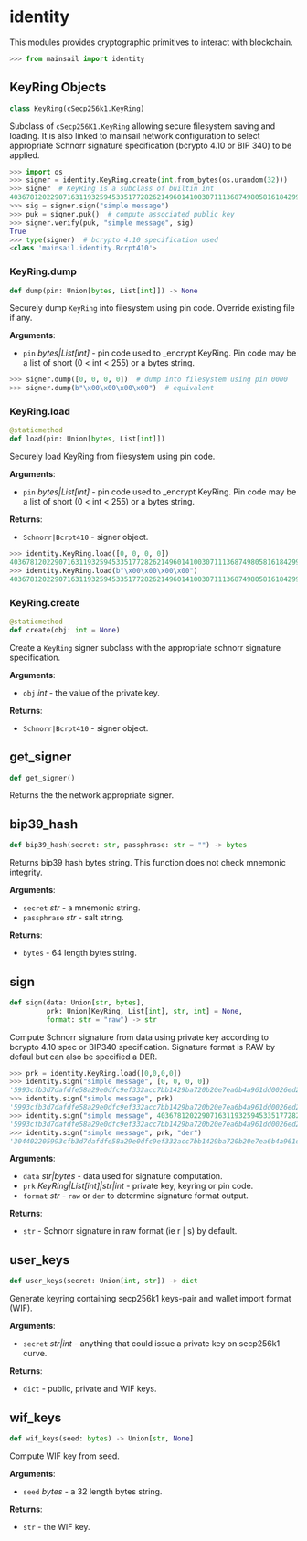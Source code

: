<a id="mainsail.identity"></a>

# identity

This modules provides cryptographic primitives to interact with blockchain.

```python
>>> from mainsail import identity
```

<a id="mainsail.identity.KeyRing"></a>

## KeyRing Objects

```python
class KeyRing(cSecp256k1.KeyRing)
```

Subclass of `cSecp256K1.KeyRing` allowing secure filesystem saving and
loading. It is also linked to mainsail network configuration to select
appropriate Schnorr signature specification (bcrypto 4.10 or BIP 340) to be
applied.

```python
>>> import os
>>> signer = identity.KeyRing.create(int.from_bytes(os.urandom(32)))
>>> signer  # KeyRing is a subclass of builtin int
40367812022907163119325945335177282621496014100307111368749805816184299969919
>>> sig = signer.sign("simple message")
>>> puk = signer.puk()  # compute associated public key
>>> signer.verify(puk, "simple message", sig)
True
>>> type(signer)  # bcrypto 4.10 specification used
<class 'mainsail.identity.Bcrpt410'>
```

<a id="mainsail.identity.KeyRing.dump"></a>

### KeyRing.dump

```python
def dump(pin: Union[bytes, List[int]]) -> None
```

Securely dump `KeyRing` into filesystem using pin code. Override
existing file if any.

**Arguments**:

- `pin` _bytes|List[int]_ - pin code used to _encrypt KeyRing. Pin code
  may be a list of short (0 < int < 255) or a bytes string.
  
```python
>>> signer.dump([0, 0, 0, 0])  # dump into filesystem using pin 0000
>>> signer.dump(b"\x00\x00\x00\x00")  # equivalent
```

<a id="mainsail.identity.KeyRing.load"></a>

### KeyRing.load

```python
@staticmethod
def load(pin: Union[bytes, List[int]])
```

Securely load KeyRing from filesystem using pin code.

**Arguments**:

- `pin` _bytes|List[int]_ - pin code used to _encrypt KeyRing. Pin code
  may be a list of short (0 < int < 255) or a bytes string.
  

**Returns**:

- `Schnorr|Bcrpt410` - signer object.
  
```python
>>> identity.KeyRing.load([0, 0, 0, 0])
40367812022907163119325945335177282621496014100307111368749805816184299969919
>>> identity.KeyRing.load(b"\x00\x00\x00\x00")
40367812022907163119325945335177282621496014100307111368749805816184299969919
```

<a id="mainsail.identity.KeyRing.create"></a>

### KeyRing.create

```python
@staticmethod
def create(obj: int = None)
```

Create a `KeyRing` signer subclass with the appropriate schnorr
signature specification.

**Arguments**:

- `obj` _int_ - the value of the private key.
  

**Returns**:

- `Schnorr|Bcrpt410` - signer object.

<a id="mainsail.identity.get_signer"></a>

## get\_signer

```python
def get_signer()
```

Returns the the network appropriate signer.

<a id="mainsail.identity.bip39_hash"></a>

## bip39\_hash

```python
def bip39_hash(secret: str, passphrase: str = "") -> bytes
```

Returns bip39 hash bytes string. This function does not check mnemonic
integrity.

**Arguments**:

- `secret` _str_ - a mnemonic string.
- `passphrase` _str_ - salt string.
  

**Returns**:

- `bytes` - 64 length bytes string.

<a id="mainsail.identity.sign"></a>

## sign

```python
def sign(data: Union[str, bytes],
         prk: Union[KeyRing, List[int], str, int] = None,
         format: str = "raw") -> str
```

Compute Schnorr signature from data using private key according to bcrypto
4.10 spec or BIP340 specification. Signature format is RAW by defaul but
can also be specified a DER.


```python
>>> prk = identity.KeyRing.load([0,0,0,0])
>>> identity.sign("simple message", [0, 0, 0, 0])
'5993cfb3d7dafdfe58a29e0dfc9ef332acc7bb1429ba720b20e7ea6b4a961dd0026ed229f5095581188816bf120bcad0d25cdada03a3add04bd539ab2ba3becb'
>>> identity.sign("simple message", prk)
'5993cfb3d7dafdfe58a29e0dfc9ef332acc7bb1429ba720b20e7ea6b4a961dd0026ed229f5095581188816bf120bcad0d25cdada03a3add04bd539ab2ba3becb'
>>> identity.sign("simple message", 40367812022907163119325945335177282621496014100307111368749805816184299969919)
'5993cfb3d7dafdfe58a29e0dfc9ef332acc7bb1429ba720b20e7ea6b4a961dd0026ed229f5095581188816bf120bcad0d25cdada03a3add04bd539ab2ba3becb'
>>> identity.sign("simple message", prk, "der")
'304402205993cfb3d7dafdfe58a29e0dfc9ef332acc7bb1429ba720b20e7ea6b4a961dd00220026ed229f5095581188816bf120bcad0d25cdada03a3add04bd539ab2ba3becb'
```

**Arguments**:

- `data` _str|bytes_ - data used for signature computation.
- `prk` _KeyRing|List[int]|str|int_ - private key, keyring or pin code.
- `format` _str_ - `raw` or `der` to determine signature format output.
  

**Returns**:

- `str` - Schnorr signature in raw format (ie r | s) by default.

<a id="mainsail.identity.user_keys"></a>

## user\_keys

```python
def user_keys(secret: Union[int, str]) -> dict
```

Generate keyring containing secp256k1 keys-pair and wallet import format
(WIF).

**Arguments**:

- `secret` _str|int_ - anything that could issue a private key on secp256k1
  curve.
  

**Returns**:

- `dict` - public, private and WIF keys.

<a id="mainsail.identity.wif_keys"></a>

## wif\_keys

```python
def wif_keys(seed: bytes) -> Union[str, None]
```

Compute WIF key from seed.

**Arguments**:

- `seed` _bytes_ - a 32 length bytes string.
  

**Returns**:

- `str` - the WIF key.

